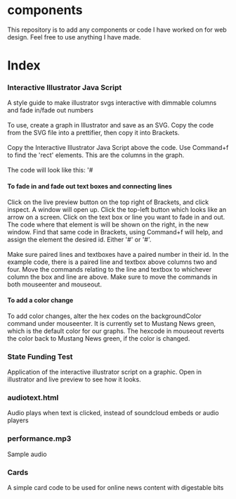 # components

This repository is to add any components or code I have worked on for web design. Feel free to use anything I have made.

<h1>Index</h1>
<h3>Interactive Illustrator Java Script</h3> <p>A style guide to make illustrator svgs interactive with dimmable columns and fade in/fade out numbers
<br><br>
To use, create a graph in Illustrator and save as an SVG. Copy the code from the SVG file into a prettifier, then copy it into Brackets.<br><br>Copy the Interactive Illustrator Java Script above the code. Use Command+f to find the 'rect' elements. This are the columns in the graph.
<br><br> 
The code will look like this: '#<rect x="187" y="283"...' Add ids counting up so the code will look like this: '#<rect id="column1" x="187" y="283"...,' the next one will be '#<rect id="column2" x="187" y="283"...,' and the next will have "#<rect id="column3" x="187" y="283"...' and so on.<br><br>
<h4>To fade in and fade out text boxes and connecting lines</h4>
Click on the live preview button on the top right of Brackets, and click inspect. A window will open up. Click the top-left button which looks like an arrow on a screen. Click on the text box or line you want to fade in and out. The code where that element is will be shown on the right, in the new window. Find that same code in Brackets, using Command+f will help, and assign the element the desired id. Either '#<g id="numbers1">' or '#<g id="line1">'. 
  <br><br>
  Make sure paired lines and textboxes have a paired number in their id. In the example code, there is a paired line and textbox above columns two and four. Move the commands relating to the line and textbox to whichever column the box and line are above. Make sure to move  the commands in both mouseenter and mouseout.
  <h4>To add a color change</h4>
    To add color changes, alter the hex codes on the backgroundColor command under mouseenter. It is currently set to Mustang News green, which is the default color for our graphs. The hexcode in mouseout reverts the color back to Mustang News green, if the color is changed. </p>
<h3>State Funding Test</h3> Application of the interactive illustrator script on a graphic. Open in illustrator and live preview to see how it looks.
<h3>audiotext.html</h3> Audio plays when text is clicked, instead of soundcloud embeds or audio players
<h3>performance.mp3</h3> Sample audio
<h3>Cards</h3> A simple card code to be used for online news content with digestable bits
